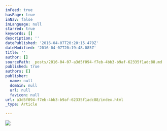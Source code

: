 ```yaml
---
inFeed: true
hasPage: true
inNav: false
inLanguage: null
starred: true
keywords: []
description: ''
datePublished: '2016-04-07T20:20:15.479Z'
dateModified: '2016-04-07T20:19:48.085Z'
title: ''
author: []
sourcePath: _posts/2016-04-07-a3d5f094-f7eb-4bb3-b9af-62335f1adc88.md
published: true
authors: []
publisher:
  name: null
  domain: null
  url: null
  favicon: null
url: a3d5f094-f7eb-4bb3-b9af-62335f1adc88/index.html
_type: Article

---
```

![](https://the-grid-user-content.s3-us-west-2.amazonaws.com/82231a80-b96d-4c1e-9636-b853c6e057ca.png)